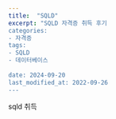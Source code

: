 ```yaml
---
title:  "SQLD"
excerpt: "SQLD 자격증 취득 후기
categories: 
- 자격증
tags:
- SQLD
- 데이터베이스
 
date: 2024-09-20
last_modified_at: 2022-09-26
---
```


sqld 취득

